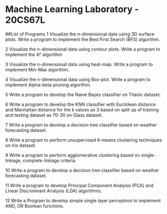 # Machine Learning Laboratory - 20CS67L 

##List of Programs
1	Visualize the n-dimensional data using 3D surface plots.
Write a program to implement the Best First Search (BFS) algorithm.

2	Visualize the n-dimensional data using contour plots.
Write a program to implement the A* algorithm

3	Visualize the n-dimensional data using heat-map.
Write a program to implement Min-Max algorithm.

4	Visualize the n-dimensional data using Box-plot.
Write a program to implement Alpha-beta pruning algorithm.

5	Write a program to develop the Naive Bayes classifier on Titanic dataset.

6	Write a program to develop the KNN classifier with Euclidean distance and Manhattan distance for the k values as 3 based on split up of training and testing dataset as 70-30 on Glass dataset.

7	Write a program to develop a decision tree classifier based on weather forecasting dataset.

8	Write a program to perform unsupervised K-means clustering techniques on Iris dataset.

9	Write a program to perform agglomerative clustering based on single-linkage, complete-linkage criteria.

10	Write a program to develop a decision tree classifier based on weather forecasting dataset.

11	Write a program to develop Principal Component Analysis (PCA) and Linear Discriminant Analysis (LDA) algorithms.

12	Write a Program to develop simple single layer perceptron to implement AND, OR Boolean functions.
